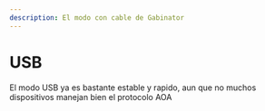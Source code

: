 ```yaml
---
description: El modo con cable de Gabinator
---
```


# USB

El modo USB ya es bastante estable y rapido, aun que no muchos dispositivos manejan bien el protocolo AOA
